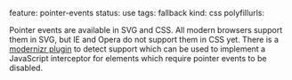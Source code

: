 feature: pointer-events
status: use
tags: fallback
kind: css
polyfillurls:

Pointer events are available in SVG and CSS. All modern browsers support them in SVG, but IE and Opera do not support them in CSS yet. There is a [modernizr plugin](https://github.com/Modernizr/Modernizr/feature-detects/pointerevents.js) to detect support which can be used to implement a JavaScript interceptor for elements which require pointer events to be disabled. 
